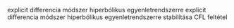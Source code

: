 explicit differencia módszer hiperbólikus egyenletrendszerre
explicit differencia módszer hiperbólikus egyenletrendszerre stabilítása
CFL feltétel